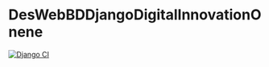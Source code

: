 # DesWebBDDjangoDigitalInnovationOnene


[![Django CI](https://github.com/marcospsviana/DesWebBDDjangoDigitalInnovationOne/actions/workflows/django.yml/badge.svg)](https://github.com/marcospsviana/DesWebBDDjangoDigitalInnovationOne/actions/workflows/django.yml)